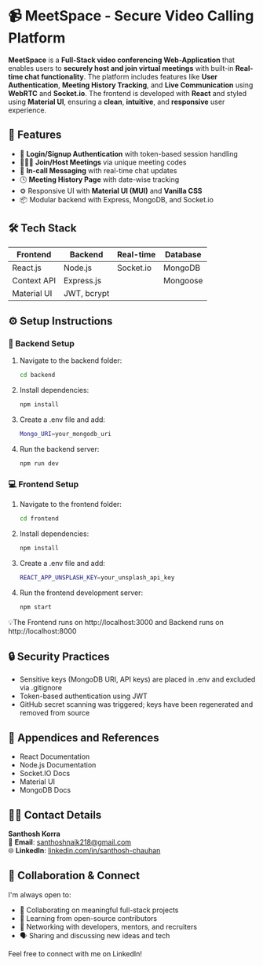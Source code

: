 # 📹 MeetSpace - Secure Video Calling Platform

**MeetSpace** is a **Full-Stack video conferencing Web-Application** that enables users to **securely host and join virtual meetings** with built-in **Real-time chat functionality**. The platform includes features like **User Authentication**, **Meeting History Tracking**, and **Live Communication** using **WebRTC** and **Socket.io**. The frontend is developed with **React** and styled using **Material UI**, ensuring a **clean**, **intuitive**, and **responsive** user experience.


## 🚀 Features

- 🔐 **Login/Signup Authentication** with token-based session handling  
- 🧑‍🤝‍🧑 **Join/Host Meetings** via unique meeting codes  
- 💬 **In-call Messaging** with real-time chat updates  
- 🕓 **Meeting History Page** with date-wise tracking  
- ⚙️ Responsive UI with **Material UI (MUI)** and **Vanilla CSS**  
- 📦 Modular backend with Express, MongoDB, and Socket.io  


## 🛠️ Tech Stack

| Frontend     | Backend        | Real-time | Database |
|--------------|----------------|-----------|----------|
| React.js     | Node.js        | Socket.io | MongoDB  |
| Context API  | Express.js     |           | Mongoose |
| Material UI  | JWT, bcrypt    |           |          |


## ⚙️ Setup Instructions

### 🔧 Backend Setup

1. Navigate to the backend folder:
   ```bash
   cd backend
   ```
   
2. Install dependencies:
   ```bash
   npm install
   ```
   
4. Create a .env file and add:
    ```bash
    Mongo_URI=your_mongodb_uri
    ```

5. Run the backend server:
   ```bash
   npm run dev
   ```
   

### 💻 Frontend Setup

1. Navigate to the frontend folder:
   ```bash
   cd frontend
   ```
   
2. Install dependencies:
   ```bash
   npm install
   ```
   
3. Create a .env file and add:
   ```bash
   REACT_APP_UNSPLASH_KEY=your_unsplash_api_key
   ```
   
4. Run the frontend development server:
   ```bash
   npm start
   ```
   
💡The Frontend runs on http://localhost:3000 and Backend runs on http://localhost:8000


## 🔒 Security Practices

- Sensitive keys (MongoDB URI, API keys) are placed in .env and excluded via .gitignore
- Token-based authentication using JWT
- GitHub secret scanning was triggered; keys have been regenerated and removed from source

 ## 📎 Appendices and References
  - React Documentation
  - Node.js Documentation
  - Socket.IO Docs
  - Material UI
  - MongoDB Docs

## 🙋‍♂️ Contact Details

**Santhosh Korra**  
📧 **Email**: santhoshnaik218@gmail.com  
🌐 **LinkedIn**: [linkedin.com/in/santhosh-chauhan](https://www.linkedin.com/in/santhosh-chauhan/)


## 🤝 Collaboration & Connect

I'm always open to:

- 🚀 Collaborating on meaningful full-stack projects  
- 🧠 Learning from open-source contributors  
- 💼 Networking with developers, mentors, and recruiters  
- 🗣️ Sharing and discussing new ideas and tech

Feel free to connect with me on LinkedIn!
